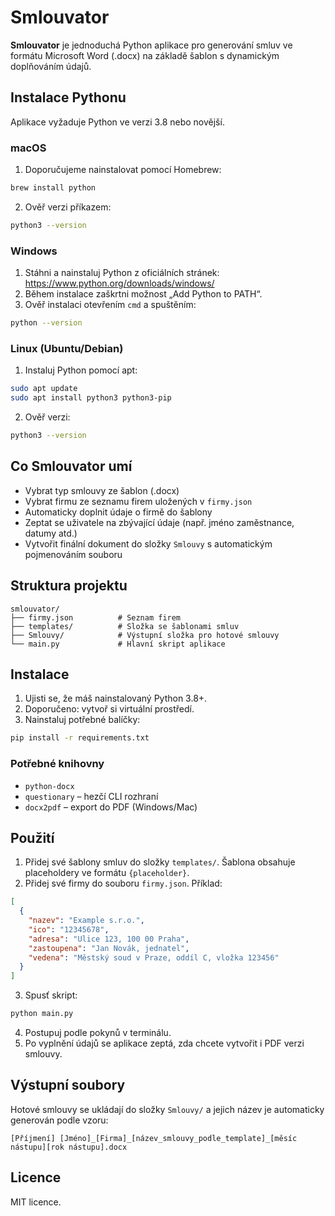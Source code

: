 # Smlouvator

**Smlouvator** je jednoduchá Python aplikace pro generování smluv ve formátu Microsoft Word (.docx) na základě šablon s dynamickým doplňováním údajů.

## Instalace Pythonu

Aplikace vyžaduje Python ve verzi 3.8 nebo novější.

### macOS
1. Doporučujeme nainstalovat pomocí Homebrew:
```bash
brew install python
```
2. Ověř verzi příkazem:
```bash
python3 --version
```

### Windows
1. Stáhni a nainstaluj Python z oficiálních stránek: https://www.python.org/downloads/windows/
2. Během instalace zaškrtni možnost „Add Python to PATH“.
3. Ověř instalaci otevřením `cmd` a spuštěním:
```bash
python --version
```

### Linux (Ubuntu/Debian)
1. Instaluj Python pomocí apt:
```bash
sudo apt update
sudo apt install python3 python3-pip
```
2. Ověř verzi:
```bash
python3 --version
```

## Co Smlouvator umí
- Vybrat typ smlouvy ze šablon (.docx)
- Vybrat firmu ze seznamu firem uložených v `firmy.json`
- Automaticky doplnit údaje o firmě do šablony
- Zeptat se uživatele na zbývající údaje (např. jméno zaměstnance, datumy atd.)
- Vytvořit finální dokument do složky `Smlouvy` s automatickým pojmenováním souboru

## Struktura projektu

```
smlouvator/
├── firmy.json          # Seznam firem
├── templates/          # Složka se šablonami smluv
├── Smlouvy/            # Výstupní složka pro hotové smlouvy
└── main.py             # Hlavní skript aplikace
```

## Instalace

1. Ujisti se, že máš nainstalovaný Python 3.8+.
2. Doporučeno: vytvoř si virtuální prostředí.
3. Nainstaluj potřebné balíčky:
```bash
pip install -r requirements.txt
```

### Potřebné knihovny
- `python-docx`
- `questionary` – hezčí CLI rozhraní
- `docx2pdf` – export do PDF (Windows/Mac)

## Použití

1. Přidej své šablony smluv do složky `templates/`. Šablona obsahuje placeholdery ve formátu `{placeholder}`.
2. Přidej své firmy do souboru `firmy.json`. Příklad:
```json
[
  {
    "nazev": "Example s.r.o.",
    "ico": "12345678",
    "adresa": "Ulice 123, 100 00 Praha",
    "zastoupena": "Jan Novák, jednatel",
    "vedena": "Městský soud v Praze, oddíl C, vložka 123456"
  }
]
```
3. Spusť skript:
```bash
python main.py
```
4. Postupuj podle pokynů v terminálu.
5. Po vyplnění údajů se aplikace zeptá, zda chcete vytvořit i PDF verzi smlouvy.

## Výstupní soubory
Hotové smlouvy se ukládají do složky `Smlouvy/` a jejich název je automaticky generován podle vzoru:
```
[Příjmení] [Jméno]_[Firma]_[název_smlouvy_podle_template]_[měsíc nástupu][rok nástupu].docx
```

## Licence
MIT licence.